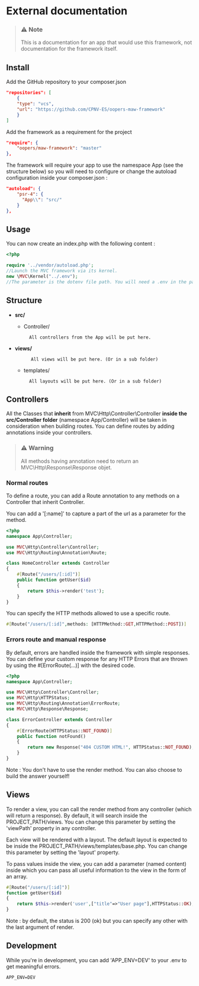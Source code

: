 # External documentation
> ### ⚠️ Note
> This is a documentation for an app that would use this framework, not documentation for the framework itself.

## Install

Add the GitHub repository to your composer.json
```json
"repositories": [
    {
    "type": "vcs",
    "url": "https://github.com/CPNV-ES/oopers-maw-framework"
    }
]
```

Add the framework as a requirement for the project
```json
"require": {
    "oopers/maw-framework": "master"
},
```

The framework will require your app to use the namespace App (see the structure below) so you will need to configure or change the autoload configuration inside your composer.json :
```json
"autoload": {
    "psr-4": {
      "App\\": "src/"
    }
},
```

## Usage

You can now create an index.php with the following content :
```php
<?php

require '../vendor/autoload.php';
//Launch the MVC framework via its kernel.
new \MVC\Kernel("../.env");
//The parameter is the dotenv file path. You will need a .env in the parent folder in this situation.
```

## Structure

- **src/**
    - Controller/
            
            All controllers from the App will be put here. 
- **views/**

            All views will be put here. (Or in a sub folder)
    - templates/

            All layouts will be put here. (Or in a sub folder)

## Controllers
All the Classes that **inherit** from MVC\Http\Controller\Controller **inside the src/Controller folder** (namespace App/Controller) will be taken in consideration when building routes.
You can define routes by adding annotations inside your controllers.
> ### ⚠️ Warning
> All methods having annotation need to return an MVC\Http\Response\Response objet.

### Normal routes
To define a route, you can add a Route annotation to any methods on a Controller that inherit Controller.

You can add a '[:name]' to capture a part of the url as a parameter for the method.
```php
<?php
namespace App\Controller;

use MVC\Http\Controller\Controller;
use MVC\Http\Routing\Annotation\Route;

class HomeController extends Controller
{
    #[Route("/users/[:id]")]
    public function getUser($id)
    {
        return $this->render('test');
    }
}
```
You can specify the HTTP methods allowed to use a specific route.
```php
#[Route("/users/[:id]",methods: [HTTPMethod::GET,HTTPMethod::POST])]
```

### Errors route and manual response
By default, errors are handled inside the framework with simple responses.
You can define your custom response for any HTTP Errors that are thrown by using the #[ErrorRoute(...)] with the desired code.

```php
<?php
namespace App\Controller;

use MVC\Http\Controller\Controller;
use MVC\Http\HTTPStatus;
use MVC\Http\Routing\Annotation\ErrorRoute;
use MVC\Http\Response\Response;

class ErrorController extends Controller
{
    #[ErrorRoute(HTTPStatus::NOT_FOUND)]
    public function notFound()
    {
        return new Response("404 CUSTOM HTML!", HTTPStatus::NOT_FOUND);
    }
}
```
Note : You don't have to use the render method. You can also choose to build the answer yourself!

## Views
To render a view, you can call the render method from any controller (which will return a response). 
By default, it will search inside the PROJECT_PATH/views. 
You can change this parameter by setting the 'viewPath' property in any controller.

Each view will be rendered with a layout. The default layout is expected to be inside the PROJECT_PATH/views/templates/base.php.
You can change this parameter by setting the 'layout' property.

To pass values inside the view, you can add a parameter (named content) inside which you can pass all useful information to the view in the form of an array.
```php
#[Route("/users/[:id]")]
function getUser($id)
{
    return $this->render('user',["title"=>"User page"],HTTPStatus::OK);
}
```
Note : by default, the status is 200 (ok) but you can specify any other with the last argument of render.

## Development
While you're in development, you can add 'APP_ENV=DEV' to your .env to get meaningful errors. 
```dotenv
APP_ENV=DEV
```